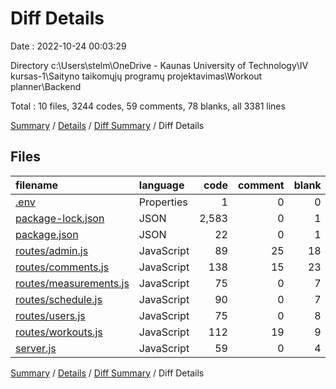 # Diff Details

Date : 2022-10-24 00:03:29

Directory c:\\Users\\stelm\\OneDrive - Kaunas University of Technology\\IV kursas-1\\Saityno taikomųjų programų projektavimas\\Workout planner\\Backend

Total : 10 files,  3244 codes, 59 comments, 78 blanks, all 3381 lines

[Summary](results.md) / [Details](details.md) / [Diff Summary](diff.md) / Diff Details

## Files
| filename | language | code | comment | blank | total |
| :--- | :--- | ---: | ---: | ---: | ---: |
| [.env](/.env) | Properties | 1 | 0 | 0 | 1 |
| [package-lock.json](/package-lock.json) | JSON | 2,583 | 0 | 1 | 2,584 |
| [package.json](/package.json) | JSON | 22 | 0 | 1 | 23 |
| [routes/admin.js](/routes/admin.js) | JavaScript | 89 | 25 | 18 | 132 |
| [routes/comments.js](/routes/comments.js) | JavaScript | 138 | 15 | 23 | 176 |
| [routes/measurements.js](/routes/measurements.js) | JavaScript | 75 | 0 | 7 | 82 |
| [routes/schedule.js](/routes/schedule.js) | JavaScript | 90 | 0 | 7 | 97 |
| [routes/users.js](/routes/users.js) | JavaScript | 75 | 0 | 8 | 83 |
| [routes/workouts.js](/routes/workouts.js) | JavaScript | 112 | 19 | 9 | 140 |
| [server.js](/server.js) | JavaScript | 59 | 0 | 4 | 63 |

[Summary](results.md) / [Details](details.md) / [Diff Summary](diff.md) / Diff Details
